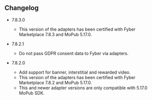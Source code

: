 ## Changelog
  * 7.8.3.0
    * This version of the adapters has been certified with Fyber Marketplace 7.8.3 and MoPub 5.17.0.

  * 7.8.2.1
    * Do not pass GDPR consent data to Fyber via adapters.

  * 7.8.2.0
    * Add support for banner, interstitial and rewarded video.
    * This version of the adapters has been certified with Fyber Marketplace 7.8.2 and MoPub 5.17.0.
    * This and newer adapter versions are only compatible with 5.17.0 MoPub SDK.
